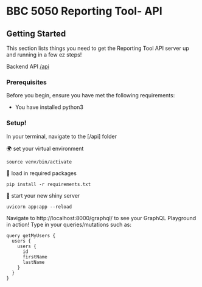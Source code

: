 # BBC 5050 Reporting Tool- API

## Getting Started

This section lists things you need to get the Reporting Tool API server up and running in a few ez steps!

Backend API
[/api](api)

### Prerequisites

Before you begin, ensure you have met the following requirements:

- You have installed python3

### Setup!

In your terminal, navigate to the [/api] folder


🌍 set your virtual environment
```
source venv/bin/activate
```


 🚧 load in required packages
```
pip install -r requirements.txt 
```


🏁 start your new shiny server
```
uvicorn app:app --reload 
```

Navigate to http://localhost:8000/graphql/ to see your GraphQL Playground in action!
Type in your queries/mutations such as:

```
query getMyUsers {
  users {
    users {
      id
      firstName
      lastName
    }
  }
}
```
